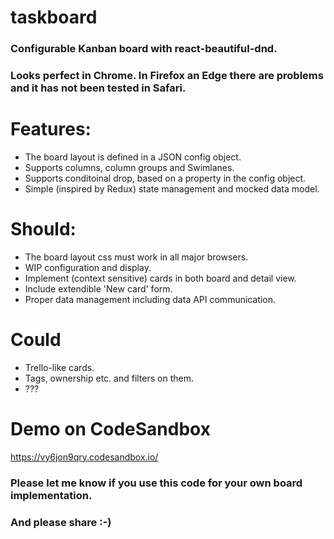 # taskboard
### Configurable Kanban board with react-beautiful-dnd.
### Looks perfect in Chrome. In Firefox an Edge there are problems and it has not been tested in Safari.

# Features:
- The board layout is defined in a JSON config object.
- Supports columns, column groups and Swimlanes.
- Supports conditoinal drop, based on a property in the config object.
- Simple (inspired by Redux) state management and mocked data model.

# Should:
- The board layout css must work in all major browsers.
- WIP configuration and display.
- Implement (context sensitive) cards in both board and detail view.
- Include extendible 'New card' form.
- Proper data management including data API communication.

# Could
- Trello-like cards.
- Tags, ownership etc. and filters on them.
- ???


# Demo on CodeSandbox
https://vy6jon9qry.codesandbox.io/


### Please let me know if you use this code for your own board implementation.
### And please share :-)

